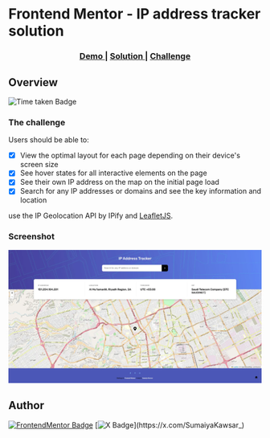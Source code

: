 
# Frontend Mentor -  IP address tracker solution

<div align="center">
  <h3>
    <a href="https://sumaiyakawsar.github.io/frontend-mentor-challenges-using-react/#/project67">
      Demo
    </a>
    <span> | </span>
    <a href="https://github.com/sumaiyakawsar/frontend-mentor-challenges-using-react/tree/main/src/pages/67-ip-address-tracker">
      Solution
    </a>
    <span> | </span>
    <a href="https://www.frontendmentor.io/challenges/ip-address-tracker-I8-0yYAH0">
      Challenge
    </a>
  </h3>
</div>
 

## Overview
 ![Time taken Badge](https://img.shields.io/badge/Time_Taken-3hr_10m-6abecd?style=plastic) 

### The challenge

Users should be able to:


- [x] View the optimal layout for each page depending on their device's screen size
- [x] See hover states for all interactive elements on the page
- [x] See their own IP address on the map on the initial page load
- [x] Search for any IP addresses or domains and see the key information and location

use the IP Geolocation API by IPify and [LeafletJS](https://leafletjs.com/).  


### Screenshot

![Screenshot](../homepage/images/project67-ip-address-tracker.webp)


## Author

[![FrontendMentor Badge](https://img.shields.io/badge/-_SumaiyaKawsar_-3F54A3?style=plastic&labelColor=3F54A3&logo=frontend-mentor&logoColor=white&link=https://www.frontendmentor.io/profile/sumaiyakawsar)](https://www.frontendmentor.io/profile/sumaiyakawsar) [![X Badge](https://img.shields.io/badge/-_SumaiyaKawsar_-black?style=plastic&labelColor=black&logo=X&logoColor=white&link=https://x.com/SumaiyaKawsar_)](https://x.com/SumaiyaKawsar_)
